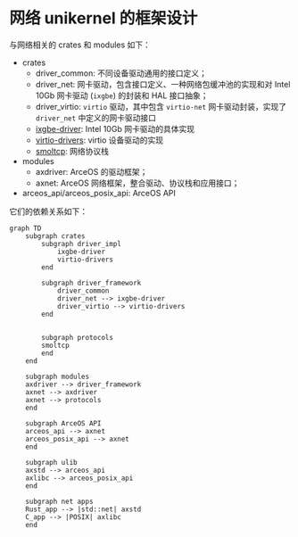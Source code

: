 # 网络 unikernel 的框架设计

与网络相关的 crates 和 modules 如下：

- crates
  - driver_common: 不同设备驱动通用的接口定义；
  - driver_net: 网卡驱动，包含接口定义、一种网络包缓冲池的实现和对 Intel 10Gb 网卡驱动 (`ixgbe`) 的封装和 HAL 接口抽象；
  - driver_virtio: `virtio` 驱动，其中包含 `virtio-net` 网卡驱动封装，实现了 `driver_net` 中定义的网卡驱动接口
  - [ixgbe-driver](https://github.com/KuangjuX/ixgbe-driver): Intel 10Gb 网卡驱动的具体实现
  - [virtio-drivers](https://crates.io/crates/virtio-drivers): virtio 设备驱动的实现
  - [smoltcp](https://github.com/smoltcp-rs/smoltcp): 网络协议栈
- modules
  - axdriver: ArceOS 的驱动框架；
  - axnet: ArceOS 网络框架，整合驱动、协议栈和应用接口；
- arceos_api/arceos_posix_api: ArceOS API

它们的依赖关系如下：

```mermaid
graph TD
    subgraph crates
        subgraph driver_impl
            ixgbe-driver
            virtio-drivers
        end

        subgraph driver_framework
            driver_common
            driver_net --> ixgbe-driver
            driver_virtio --> virtio-drivers
        end


        subgraph protocols
        smoltcp
        end
    end

    subgraph modules
    axdriver --> driver_framework
    axnet --> axdriver
    axnet --> protocols
    end

    subgraph ArceOS API
    arceos_api --> axnet
    arceos_posix_api --> axnet
    end

    subgraph ulib
    axstd --> arceos_api
    axlibc --> arceos_posix_api
    end

    subgraph net apps
    Rust_app --> |std::net| axstd
    C_app --> |POSIX| axlibc
    end
```
